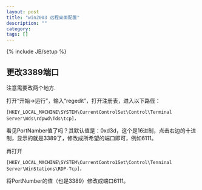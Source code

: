 ```yaml
---
layout: post
title: "win2003 远程桌面配置"
description: ""
category: 
tags: []
---
```

{% include JB/setup %}


## 更改3389端口 ##

注意需要改两个地方.

打开“开始→运行”，输入“regedit”，打开注册表，进入以下路径：

	[HKEY_LOCAL_MACHINE\SYSTEM\CurrentControlSet\Control\Terminal Server\Wds\rdpwd\Tds\tcp]，

看见PortNamber值了吗？其默认值是：0xd3d，这个是16进制，点击右边的十进制，显示的就是3389了，修改成所希望的端口即可，例如6111。

再打开

	[HKEY_LOCAL_MACHINE\SYSTEM\CurrentContro1Set\Control\Tenninal Server\WinStations\RDP-Tcp]，

将PortNumber的值（也是3389）修改成端口6111。

